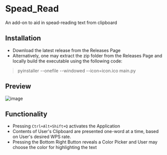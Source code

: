 # Spead_Read
An add-on to aid in spead-reading text from clipboard

## Installation
- Download the latest release from the Releases Page
- Alternatively, one may extract the zip folder from the Releases Page and locally build the executable using the following code:
> pyinstaller --onefile --windowed --icon=icon.ico main.py

## Preview
![image](https://github.com/user-attachments/assets/782a930c-be13-4936-abb0-4ba2c53616dc)


## Functionality
- Pressing `Ctrl+Alt+Shift+Q` activates the Application
- Contents of User's Clipboard are presented one-word at a time, based on User's desired WPS rate.
- Pressing the Bottom Right Button reveals a Color Picker and User may choose the color for highlighting the text

